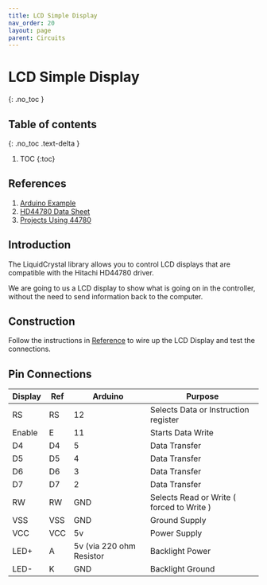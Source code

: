 ```yaml
---
title: LCD Simple Display 
nav_order: 20
layout: page
parent: Circuits
---
```


# LCD Simple Display 
{: .no_toc }

## Table of contents
{: .no_toc .text-delta }

1. TOC
{:toc}


## References

1. <a name="REF_1"></a> [Arduino Example](https://www.arduino.cc/en/Tutorial/LibraryExamples/HelloWorld)
1. [HD44780 Data Sheet](https://www.digikey.co.uk/htmldatasheets/production/3361092/0/0/1/HD44780U-LCD-II-.pdf)
1. [Projects Using 44780]( https://www.best-microcontroller-projects.com/hitachi-hd44780.html)


## Introduction

The LiquidCrystal library allows you to control LCD displays that are compatible with the Hitachi HD44780 driver.

We are going to us a LCD display to show what is going on in the controller, without the need to send information back to the computer.

## Construction

Follow the instructions in [Reference](#REF_1) to wire up the LCD Display and test the connections.

## Pin Connections

| Display |Ref | Arduino | Purpose |
|---------|----|---------|---------|
|RS       |RS  | 12      | Selects Data or Instruction register  |
|Enable   |E   | 11      | Starts Data Write  |
|D4       |D4  | 5       | Data Transfer      |
|D5       |D5  | 4       | Data Transfer      |
|D6       |D6  | 3       | Data Transfer      |
|D7       |D7  | 2       | Data Transfer      |
|RW       |RW  | GND     | Selects Read or Write ( forced to Write ) |
|VSS      |VSS | GND     | Ground Supply      |
|VCC      |VCC | 5v      | Power Supply       |
|LED+     |A   | 5v (via 220 ohm Resistor     | Backlight Power      |
|LED-     |K   | GND     | Backlight Ground   |
